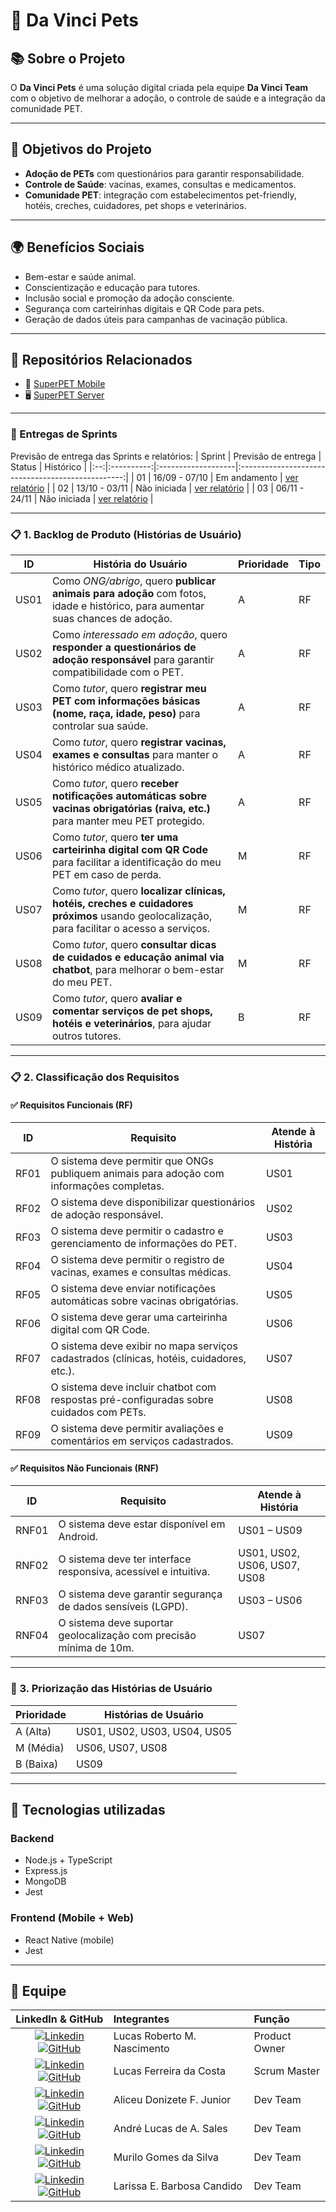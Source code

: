 # 🐾 Da Vinci Pets

## 📚 Sobre o Projeto

O **Da Vinci Pets** é uma solução digital criada pela equipe **Da Vinci Team** com o objetivo de melhorar a adoção, o controle de saúde e a integração da comunidade PET.

---

## 🎯 Objetivos do Projeto

* **Adoção de PETs** com questionários para garantir responsabilidade.
* **Controle de Saúde**: vacinas, exames, consultas e medicamentos.
* **Comunidade PET**: integração com estabelecimentos pet-friendly, hotéis, creches, cuidadores, pet shops e veterinários.

---

## 🌍 Benefícios Sociais

* Bem-estar e saúde animal.
* Conscientização e educação para tutores.
* Inclusão social e promoção da adoção consciente.
* Segurança com carteirinhas digitais e QR Code para pets.
* Geração de dados úteis para campanhas de vacinação pública.

---

## 🔗 Repositórios Relacionados

* 📱 [SuperPET Mobile](https://github.com/Our-team-fatec/ABP-2025_2-Mobile)
* 🖥️ [SuperPET Server](https://github.com/Our-team-fatec/ABP-2025_2-Back)

---

### 🏁 Entregas de Sprints
Previsão de entrega das Sprints e relatórios:
| Sprint | Previsão de entrega | Status           | Histórico |
|:--:|:----------:|:-------------------|:-------------------------------------------------:|
| 01 | 16/09 - 07/10 | Em andamento | [ver relatório]() |
| 02 | 13/10 - 03/11 | Não iniciada | [ver relatório]() |
| 03 | 06/11 - 24/11 | Não iniciada | [ver relatório]() |

---

### 📋 1. Backlog de Produto (Histórias de Usuário)

| ID    | História do Usuário                                                                                               | Prioridade | Tipo  |
|-------|-------------------------------------------------------------------------------------------------------------------|------------|-------|
| US01  | Como *ONG/abrigo*, quero **publicar animais para adoção** com fotos, idade e histórico, para aumentar suas chances de adoção. | A | RF |
| US02  | Como *interessado em adoção*, quero **responder a questionários de adoção responsável** para garantir compatibilidade com o PET. | A | RF |
| US03  | Como *tutor*, quero **registrar meu PET com informações básicas (nome, raça, idade, peso)** para controlar sua saúde. | A | RF |
| US04  | Como *tutor*, quero **registrar vacinas, exames e consultas** para manter o histórico médico atualizado.             | A | RF |
| US05  | Como *tutor*, quero **receber notificações automáticas sobre vacinas obrigatórias (raiva, etc.)** para manter meu PET protegido. | A | RF |
| US06  | Como *tutor*, quero **ter uma carteirinha digital com QR Code** para facilitar a identificação do meu PET em caso de perda. | M | RF |
| US07  | Como *tutor*, quero **localizar clínicas, hotéis, creches e cuidadores próximos** usando geolocalização, para facilitar o acesso a serviços. | M | RF |
| US08  | Como *tutor*, quero **consultar dicas de cuidados e educação animal via chatbot**, para melhorar o bem-estar do meu PET. | M | RF |
| US09  | Como *tutor*, quero **avaliar e comentar serviços de pet shops, hotéis e veterinários**, para ajudar outros tutores. | B | RF |

---

### 📋 2. Classificação dos Requisitos

#### ✅ Requisitos Funcionais (RF)

| ID    | Requisito                                                                                     | Atende à História |
|-------|-----------------------------------------------------------------------------------------------|------------------|
| RF01  | O sistema deve permitir que ONGs publiquem animais para adoção com informações completas.     | US01             |
| RF02  | O sistema deve disponibilizar questionários de adoção responsável.                            | US02             |
| RF03  | O sistema deve permitir o cadastro e gerenciamento de informações do PET.                     | US03             |
| RF04  | O sistema deve permitir o registro de vacinas, exames e consultas médicas.                    | US04             |
| RF05  | O sistema deve enviar notificações automáticas sobre vacinas obrigatórias.                    | US05             |
| RF06  | O sistema deve gerar uma carteirinha digital com QR Code.                                     | US06             |
| RF07  | O sistema deve exibir no mapa serviços cadastrados (clínicas, hotéis, cuidadores, etc.).      | US07             |
| RF08  | O sistema deve incluir chatbot com respostas pré-configuradas sobre cuidados com PETs.        | US08             |
| RF09  | O sistema deve permitir avaliações e comentários em serviços cadastrados.                     | US09             |

#### ✅ Requisitos Não Funcionais (RNF)

| ID    | Requisito                                                                 | Atende à História |
|-------|----------------------------------------------------------------------------|------------------|
| RNF01 | O sistema deve estar disponível em Android.                         | US01 – US09      |
| RNF02 | O sistema deve ter interface responsiva, acessível e intuitiva.            | US01, US02, US06, US07, US08      |
| RNF03 | O sistema deve garantir segurança de dados sensíveis (LGPD).               | US03 – US06      |
| RNF04 | O sistema deve suportar geolocalização com precisão mínima de 10m.         | US07             |

---

### 📌 3. Priorização das Histórias de Usuário

| Prioridade | Histórias de Usuário                            |
|------------|-------------------------------------------------|
| A (Alta)   | US01, US02, US03, US04, US05                   |
| M (Média)  | US06, US07, US08                                |
| B (Baixa)  | US09                                            |

---

## 🔧 Tecnologias utilizadas

### Backend
- Node.js + TypeScript
- Express.js
- MongoDB
- Jest

### Frontend (Mobile + Web)
- React Native (mobile)
- Jest

---

## 👥 Equipe

|                                                                                                                                                  LinkedIn & GitHub                                                                                                                                                  | Integrantes                 | Função        |
| :-----------------------------------------------------------------------------------------------------------------------------------------------------------------------------------------------------------------------------------------------------------------------------------------------------------------: | :-------------------------- | :------------ |
|               [![Linkedin](https://img.shields.io/badge/Linkedin-blue?style=flat-square\&logo=Linkedin\&logoColor=white)](https://www.linkedin.com/in/lucasrmc/) [![GitHub](https://img.shields.io/badge/GitHub-111217?style=flat-square\&logo=github\&logoColor=white)](https://github.com/LucasRbnc)              | Lucas Roberto M. Nascimento | Product Owner |
|             [![Linkedin](https://img.shields.io/badge/Linkedin-blue?style=flat-square\&logo=Linkedin\&logoColor=white)](https://www.linkedin.com/in/lucascostadwn/) [![GitHub](https://img.shields.io/badge/GitHub-111217?style=flat-square\&logo=github\&logoColor=white)](https://github.com/lucasdwn)            | Lucas Ferreira da Costa     | Scrum Master  |
|           [![Linkedin](https://img.shields.io/badge/Linkedin-blue?style=flat-square\&logo=Linkedin\&logoColor=white)](https://www.linkedin.com/in/aliceujunior/) [![GitHub](https://img.shields.io/badge/GitHub-111217?style=flat-square\&logo=github\&logoColor=white)](https://github.com/AliceuJunior)           | Aliceu Donizete F. Junior   | Dev Team      |
| [![Linkedin](https://img.shields.io/badge/Linkedin-blue?style=flat-square\&logo=Linkedin\&logoColor=white)](https://www.linkedin.com/in/andre-lucas-almeida-sales-156779251/) [![GitHub](https://img.shields.io/badge/GitHub-111217?style=flat-square\&logo=github\&logoColor=white)](https://github.com/andreluke) | André Lucas de A. Sales     | Dev Team      |
|           [![Linkedin](https://img.shields.io/badge/Linkedin-blue?style=flat-square\&logo=Linkedin\&logoColor=white)](https://www.linkedin.com/in/muril0gomes/) [![GitHub](https://img.shields.io/badge/GitHub-111217?style=flat-square\&logo=github\&logoColor=white)](https://github.com/MuriloGGSilva)           | Murilo Gomes da Silva       | Dev Team      |
|       [![Linkedin](https://img.shields.io/badge/Linkedin-blue?style=flat-square\&logo=Linkedin\&logoColor=white)](https://www.linkedin.com/in/larissa-candido-70b199298/) [![GitHub](https://img.shields.io/badge/GitHub-111217?style=flat-square\&logo=github\&logoColor=white)](https://github.com/larixyz)       | Larissa E. Barbosa Candido  | Dev Team      |
